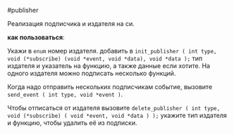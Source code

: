 #publisher

Реализация подписчика и издателя на си. 

**как пользоваться**:

Укажи в ```enum``` номер издателя. добавить в ```init_publisher ( int type, void (*subscribe) (void *event, void *data), void *data );``` тип издателя и указатель на функцию, а также данные если хотите. На одного издателя можно подписать несколько функций.

Когда надо отправить нескольких подписчикам событие, вызовите ```send_event ( int type, void *event )```.

Чтобы отписаться от издателя вызовите ```delete_publisher ( int type, void (*subscribe) ( void *event, void *data ) );``` укажите тип издателя и функцию, чтобы удалить её из подписки.
